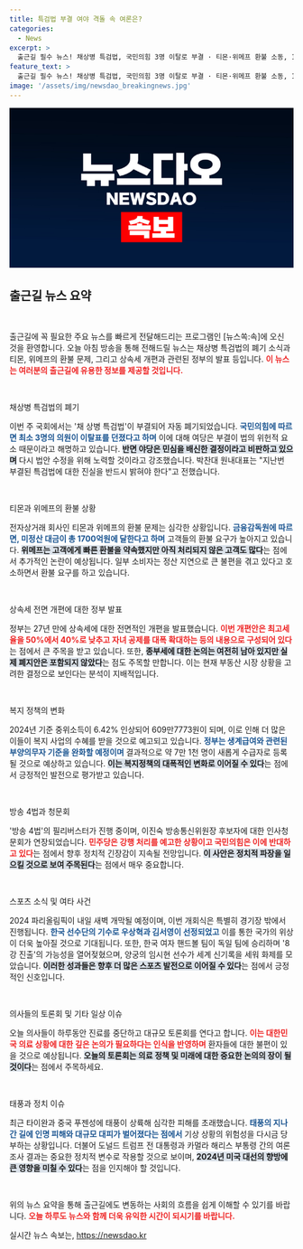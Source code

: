 ```yaml
---
title: 특검법 부결 여야 격돌 속 여론은?
categories:
  - News
excerpt: >
  출근길 필수 뉴스! 채상병 특검법, 국민의힘 3명 이탈로 부결 · 티몬·위메프 환불 소동, 1700억 미정산액 문제 · 정부, 상속세 전면 개편 및 복지사업 확대 발표! 팩트 체크와 진솔한 논의가 필요합니다!
feature_text: >
  출근길 필수 뉴스! 채상병 특검법, 국민의힘 3명 이탈로 부결 · 티몬·위메프 환불 소동, 1700억 미정산액 문제 · 정부, 상속세 전면 개편 및 복지사업 확대 발표! 팩트 체크와 진솔한 논의가 필요합니다!
image: '/assets/img/newsdao_breakingnews.jpg'
---
```


<p><img src="/assets/img/newsdao_breakingnews.jpg" alt="implanttips 속보" /></p>

<h2 data-ke-size="size26">출근길 뉴스 요약</h2>

<p data-ke-size="size16">&nbsp;</p>

<p>출근길에 꼭 필요한 주요 뉴스를 빠르게 전달해드리는 프로그램인 [뉴스쏙:속]에 오신 것을 환영합니다. 오늘 아침 방송을 통해 전해드릴 뉴스는 채상병 특검법의 폐기 소식과 티몬, 위메프의 환불 문제, 그리고 상속세 개편과 관련된 정부의 발표 등입니다. <b><span style="color: #ee2323;">이 뉴스는 여러분의 출근길에 유용한 정보를 제공할 것입니다.</span></b></p>

<p data-ke-size="size16">&nbsp;</p>

<p>채상병 특검법의 폐기</p>

<p>이번 주 국회에서는 '채 상병 특검법'이 부결되어 자동 폐기되었습니다. <b><span style="color: #1a5490;">국민의힘에 따르면 최소 3명의 의원이 이탈표를 던졌다고 하며</span></b> 이에 대해 여당은 부결이 법의 위헌적 요소 때문이라고 해명하고 있습니다. <b><span style="background-color: #21538527;">반면 야당은 민심을 배신한 결정이라고 비판하고 있으며</span></b> 다시 법안 수정을 위해 노력할 것이라고 강조했습니다. 박찬대 원내대표는 "지난번 부결된 특검법에 대한 진실을 반드시 밝혀야 한다"고 전했습니다.</p>

<p data-ke-size="size16">&nbsp;</p>

<p>티몬과 위메프의 환불 상황</p>

<p>전자상거래 회사인 티몬과 위메프의 환불 문제는 심각한 상황입니다. <b><span style="color: #1a5490;">금융감독원에 따르면, 미정산 대금이 총 1700억원에 달한다고 하며</span></b> 고객들의 환불 요구가 높아지고 있습니다. <b><span style="background-color: #21538527;">위메프는 고객에게 빠른 환불을 약속했지만 아직 처리되지 않은 고객도 많다</span></b>는 점에서 추가적인 논란이 예상됩니다. 일부 소비자는 정산 지연으로 큰 불편을 겪고 있다고 호소하면서 환불 요구를 하고 있습니다.</p>

<p data-ke-size="size16">&nbsp;</p>

<p>상속세 전면 개편에 대한 정부 발표</p>

<p>정부는 27년 만에 상속세에 대한 전면적인 개편을 발표했습니다. <b><span style="color: #ee2323;">이번 개편안은 최고세율을 50%에서 40%로 낮추고 자녀 공제를 대폭 확대하는 등의 내용으로 구성되어 있다</span></b>는 점에서 큰 주목을 받고 있습니다. 또한, <b><span style="background-color: #21538527;">종부세에 대한 논의는 여전히 남아 있지만 실제 폐지안은 포함되지 않았다</span></b>는 점도 주목할 만합니다. 이는 현재 부동산 시장 상황을 고려한 결정으로 보인다는 분석이 지배적입니다.</p>

<p data-ke-size="size16">&nbsp;</p>

<p>복지 정책의 변화</p>

<p>2024년 기준 중위소득이 6.42% 인상되어 609만7773원이 되며, 이로 인해 더 많은 이들이 복지 사업의 수혜를 받을 것으로 예고되고 있습니다. <b><span style="color: #1a5490;">정부는 생계급여와 관련된 부양의무자 기준을 완화할 예정이며</span></b> 결과적으로 약 7만 1천 명이 새롭게 수급자로 등록될 것으로 예상하고 있습니다. <b><span style="background-color: #21538527;">이는 복지정책의 대폭적인 변화로 이어질 수 있다</span></b>는 점에서 긍정적인 발전으로 평가받고 있습니다.</p>

<p data-ke-size="size16">&nbsp;</p>

<p>방송 4법과 청문회</p>

<p>'방송 4법'의 필리버스터가 진행 중이며, 이진숙 방송통신위원장 후보자에 대한 인사청문회가 연장되었습니다. <b><span style="color: #ee2323;">민주당은 강행 처리를 예고한 상황이고 국민의힘은 이에 반대하고 있다</span></b>는 점에서 향후 정치적 긴장감이 지속될 전망입니다. <b><span style="background-color: #21538527;">이 사안은 정치적 파장을 일으킬 것으로 보여 주목된다</span></b>는 점에서 매우 중요합니다.</p>

<p data-ke-size="size16">&nbsp;</p>

<p>스포츠 소식 및 여타 사건</p>

<p>2024 파리올림픽이 내일 새벽 개막될 예정이며, 이번 개회식은 특별히 경기장 밖에서 진행됩니다. <b><span style="color: #1a5490;">한국 선수단의 기수로 우상혁과 김서영이 선정되었고</span></b> 이를 통한 국가의 위상이 더욱 높아질 것으로 기대됩니다. 또한, 한국 여자 핸드볼 팀이 독일 팀에 승리하며 '8강 진출'의 가능성을 열어젖혔으며, 양궁의 임시현 선수가 세계 신기록을 세워 화제를 모았습니다. <b><span style="background-color: #21538527;">이러한 성과들은 향후 더 많은 스포츠 발전으로 이어질 수 있다</span></b>는 점에서 긍정적인 신호입니다.</p>

<p data-ke-size="size16">&nbsp;</p>

<p>의사들의 토론회 및 기타 일상 이슈</p>

<p>오늘 의사들이 하루동안 진료를 중단하고 대규모 토론회를 연다고 합니다. <b><span style="color: #ee2323;">이는 대한민국 의료 상황에 대한 깊은 논의가 필요하다는 인식을 반영하며</span></b> 환자들에 대한 불편이 있을 것으로 예상됩니다. <b><span style="background-color: #21538527;">오늘의 토론회는 의료 정책 및 미래에 대한 중요한 논의의 장이 될 것이다</span></b>는 점에서 주목하세요.</p>

<p data-ke-size="size16">&nbsp;</p>

<p>태풍과 정치 이슈</p>

<p>최근 타이완과 중국 푸젠성에 태풍이 상륙해 심각한 피해를 초래했습니다. <b><span style="color: #1a5490;">태풍의 지나간 길에 인명 피해와 대규모 대피가 벌어졌다는 점에서</span></b> 기상 상황의 위험성을 다시금 당부하는 상황입니다. 더불어 도널드 트럼프 전 대통령과 카멀라 해리스 부통령 간의 여론 조사 결과는 중요한 정치적 변수로 작용할 것으로 보이며, <b><span style="background-color: #21538527;">2024년 미국 대선의 향방에 큰 영향을 미칠 수 있다</span></b>는 점을 인지해야 할 것입니다.</p>

<p data-ke-size="size16">&nbsp;</p>

<p>위의 뉴스 요약을 통해 출근길에도 변동하는 사회의 흐름을 쉽게 이해할 수 있기를 바랍니다. <b><span style="color: #ee2323;">오늘 하루도 뉴스와 함께 더욱 유익한 시간이 되시기를 바랍니다.</span></b></p>
실시간 뉴스 속보는, <a href="https://newsdao.kr" rel="dofollow">https://newsdao.kr</a>


